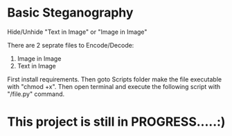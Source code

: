# Basic Steganography
Hide/Unhide "Text in Image" or "Image in Image" 

There are 2 seprate files to Encode/Decode:
1) Image in Image
2) Text in Image

First install requirements.
Then goto Scripts folder make the file executable with "chmod +x".
Then open terminal and execute the following script with "/file.py" command.


# This project is still in PROGRESS.....:)
